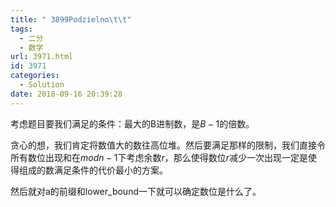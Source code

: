 ```yaml
---
title: " 3899Podzielno\t\t"
tags:
  - 二分
  - 数学
url: 3971.html
id: 3971
categories:
  - Solution
date: 2018-09-16 20:39:28
---
```


考虑题目要我们满足的条件：最大的B进制数，是$B-1$的倍数。

贪心的想，我们肯定将数值大的数往高位堆。然后要满足那样的限制，我们直接令所有数位出现和在$mod n-1$下考虑余数$r$，那么使得数位$r$减少一次出现一定是使得组成的数满足条件的代价最小的方案。

然后就对a的前缀和lower_bound一下就可以确定数位是什么了。
